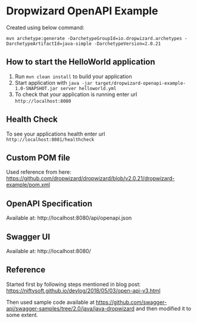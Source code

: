 # Dropwizard OpenAPI Example

Created using below command:

`mvn archetype:generate -DarchetypeGroupId=io.dropwizard.archetypes -DarchetypeArtifactId=java-simple -DarchetypeVersion=2.0.21`

How to start the HelloWorld application
---

1. Run `mvn clean install` to build your application
1. Start application with `java -jar target/dropwizard-openapi-example-1.0-SNAPSHOT.jar server helloworld.yml`
1. To check that your application is running enter url `http://localhost:8080`

Health Check
---

To see your applications health enter url `http://localhost:8081/healthcheck`

Custom POM file
---
Used reference from here: https://github.com/dropwizard/dropwizard/blob/v2.0.21/dropwizard-example/pom.xml

OpenAPI Specification
---
Available at: http://localhost:8080/api/openapi.json

Swagger UI
---
Available at: http://localhost:8080/

Reference
---
Started first by following steps mentioned in blog post: https://niftysoft.github.io/devlog/2018/05/03/open-api-v3.html

Then used sample code available at https://github.com/swagger-api/swagger-samples/tree/2.0/java/java-dropwizard and then modified it to some extent.